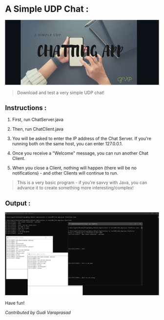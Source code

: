 # A Simple UDP Chat :

![](./image.png)

> Download and test a very simple UDP chat!

## Instructions :

1. First, run ChatServer.java

2. Then, run ChatClient.java

3. You will be asked to enter the IP address of the Chat Server. If you're running both on the same host, you can enter 127.0.0.1.

4. Once you receive a "Welcome" message, you can run another Chat Client.

5. When you close a Client, nothing will happen (there will be no notifications) - and other Clients will continue to run.

> This is a very basic program - if you're savvy with Java, you can advance it to create something more interesting/complex!

## Output :
![](./Output.JPG)

Have fun!

*Contributed by Gudi Varaprasad*


